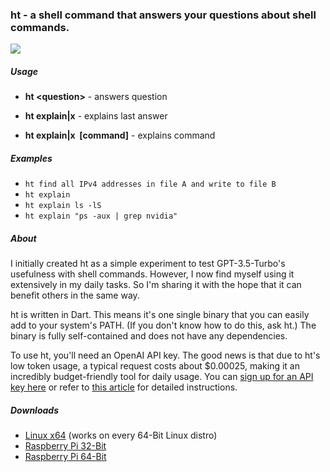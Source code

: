 ### ht - a shell command that answers your questions about shell commands.

![](https://github.com/catallo/docs/demo.gif)

##### Usage

- **ht &lt;question>** - answers question

- **ht explain|x** - explains last answer

- **ht explain|x &nbsp;[command]** - explains command

##### Examples

- `ht find all IPv4 addresses in file A and write to file B`
- `ht explain`
- `ht explain ls -lS`
- `ht explain "ps -aux | grep nvidia"`

##### About

I initially created ht as a simple experiment to test GPT-3.5-Turbo's usefulness with shell commands. However, I now find myself using it extensively in my daily tasks. So I'm sharing it with the hope that it can benefit others in the same way.

ht is written in Dart. This means it's one single binary that you can easily add to your system's PATH. (If you don't know how to do this, ask ht.) The binary is fully self-contained and does not have any dependencies.

To use ht, you'll need an OpenAI API key. The good news is that due to ht's low token usage, a typical request costs about $0.00025, making it an incredibly budget-friendly tool for daily usage. You can [sign up for an API key here](https://platform.openai.com/signup) or refer to [this article](https://www.howtogeek.com/885918/how-to-get-an-openai-api-key) for detailed instructions.

##### Downloads

- [Linux x64](download-link-for-Linux-x64) (works on every 64-Bit Linux distro)
- [Raspberry Pi 32-Bit](download-link-for-Raspberry-Pi-32-Bit)
- [Raspberry Pi 64-Bit](download-link-for-Raspberry-Pi-64-Bit)